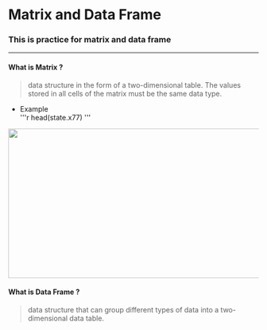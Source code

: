 # Matrix and Data Frame
### This is practice for matrix and data frame
***
#### What is Matrix ?
> data structure in the form of a two-dimensional table. The values stored in all cells of the matrix must be the same data type.
* Example  
'''r
head(state.x77)
'''
<img src="https://user-images.githubusercontent.com/46131688/72045038-91f12680-32f8-11ea-8c18-c43c9d1cdf07.png" width="800" height="300"> 

#### What is Data Frame ?
> data structure that can group different types of data into a two-dimensional data table.
